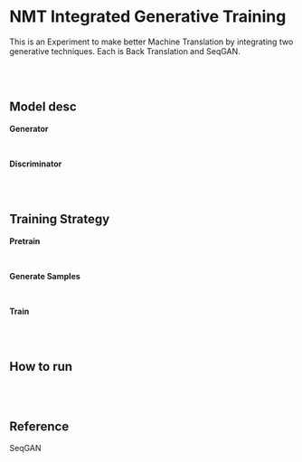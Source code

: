# NMT Integrated Generative Training
This is an Experiment to make better Machine Translation by integrating two generative techniques. Each is Back Translation and SeqGAN. 


<br>
<br>

## Model desc
**Generator**

<br>

**Discriminator**

<br><br>

## Training Strategy
**Pretrain**

<br>

**Generate Samples**

<br>

**Train**

<br><br>

## How to run

<br><br>


## Reference

SeqGAN

<br>
